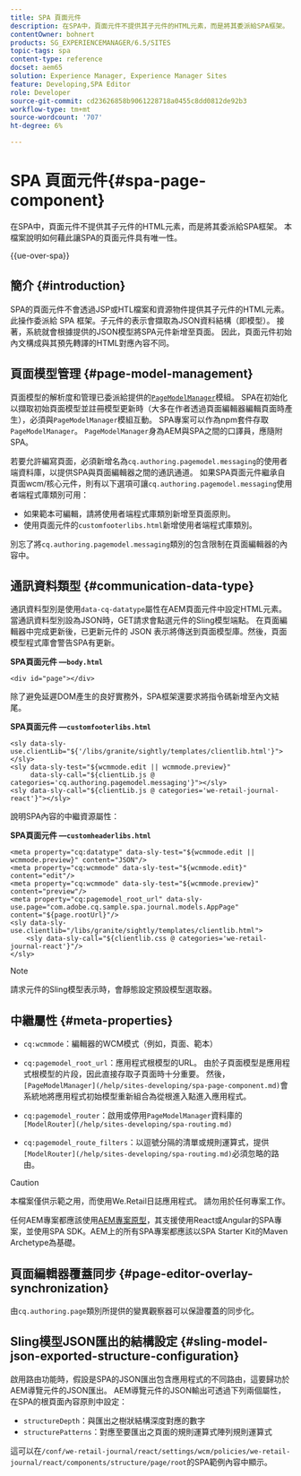 ```yaml
---
title: SPA 頁面元件
description: 在SPA中，頁面元件不提供其子元件的HTML元素，而是將其委派給SPA框架。 本檔案說明如何藉此讓SPA的頁面元件具有唯一性。
contentOwner: bohnert
products: SG_EXPERIENCEMANAGER/6.5/SITES
topic-tags: spa
content-type: reference
docset: aem65
solution: Experience Manager, Experience Manager Sites
feature: Developing,SPA Editor
role: Developer
source-git-commit: cd23626858b9061228718a0455c8dd0812de92b3
workflow-type: tm+mt
source-wordcount: '707'
ht-degree: 6%

---
```


# SPA 頁面元件{#spa-page-component}

在SPA中，頁面元件不提供其子元件的HTML元素，而是將其委派給SPA框架。 本檔案說明如何藉此讓SPA的頁面元件具有唯一性。

{{ue-over-spa}}

## 簡介 {#introduction}

SPA的頁面元件不會透過JSP或HTL檔案和資源物件提供其子元件的HTML元素。 此操作委派給 SPA 框架。子元件的表示會擷取為JSON資料結構（即模型）。 接著，系統就會根據提供的JSON模型將SPA元件新增至頁面。 因此，頁面元件初始內文構成與其預先轉譯的HTML對應內容不同。

## 頁面模型管理 {#page-model-management}

頁面模型的解析度和管理已委派給提供的[`PageModelManager`](/help/sites-developing/spa-blueprint.md#pagemodelmanager)模組。 SPA在初始化以擷取初始頁面模型並註冊模型更新時（大多在作者透過頁面編輯器編輯頁面時產生），必須與`PageModelManager`模組互動。 SPA專案可以作為npm套件存取`PageModelManager`。 `PageModelManager`身為AEM與SPA之間的口譯員，應隨附SPA。

若要允許編寫頁面，必須新增名為`cq.authoring.pagemodel.messaging`的使用者端資料庫，以提供SPA與頁面編輯器之間的通訊通道。 如果SPA頁面元件繼承自頁面wcm/核心元件，則有以下選項可讓`cq.authoring.pagemodel.messaging`使用者端程式庫類別可用：

* 如果範本可編輯，請將使用者端程式庫類別新增至頁面原則。
* 使用頁面元件的`customfooterlibs.html`新增使用者端程式庫類別。

別忘了將`cq.authoring.pagemodel.messaging`類別的包含限制在頁面編輯器的內容中。

## 通訊資料類型 {#communication-data-type}

通訊資料型別是使用`data-cq-datatype`屬性在AEM頁面元件中設定HTML元素。 當通訊資料型別設為JSON時，GET請求會點選元件的Sling模型端點。 在頁面編輯器中完成更新後，已更新元件的 JSON 表示將傳送到頁面模型庫。然後，頁面模型程式庫會警告SPA有更新。

**SPA頁面元件 —`body.html`**

```
<div id="page"></div>
```

除了避免延遲DOM產生的良好實務外，SPA框架還要求將指令碼新增至內文結尾。

**SPA頁面元件 —`customfooterlibs.html`**

```
<sly data-sly-use.clientLib="${'/libs/granite/sightly/templates/clientlib.html'}"></sly>
<sly data-sly-test="${wcmmode.edit || wcmmode.preview}"
     data-sly-call="${clientLib.js @ categories='cq.authoring.pagemodel.messaging'}"></sly>
<sly data-sly-call="${clientLib.js @ categories='we-retail-journal-react'}"></sly>
```

說明SPA內容的中繼資源屬性：

**SPA頁面元件 —`customheaderlibs.html`**

```
<meta property="cq:datatype" data-sly-test="${wcmmode.edit || wcmmode.preview}" content="JSON"/>
<meta property="cq:wcmmode" data-sly-test="${wcmmode.edit}" content="edit"/>
<meta property="cq:wcmmode" data-sly-test="${wcmmode.preview}" content="preview"/>
<meta property="cq:pagemodel_root_url" data-sly-use.page="com.adobe.cq.sample.spa.journal.models.AppPage" content="${page.rootUrl}"/>
<sly data-sly-use.clientlib="/libs/granite/sightly/templates/clientlib.html">
    <sly data-sly-call="${clientlib.css @ categories='we-retail-journal-react'}"/>
</sly>
```

>[!NOTE]
>
>請求元件的Sling模型表示時，會靜態設定預設模型選取器。

## 中繼屬性 {#meta-properties}

* `cq:wcmmode`：編輯器的WCM模式（例如，頁面、範本）
* `cq:pagemodel_root_url`：應用程式根模型的URL。 由於子頁面模型是應用程式根模型的片段，因此直接存取子頁面時十分重要。 然後，` [PageModelManager](/help/sites-developing/spa-page-component.md)`會系統地將應用程式初始模型重新組合為從根進入點進入應用程式。

* `cq:pagemodel_router`：啟用或停用`PageModelManager`資料庫的` [ModelRouter](/help/sites-developing/spa-routing.md)`

* `cq:pagemodel_route_filters`：以逗號分隔的清單或規則運算式，提供` [ModelRouter](/help/sites-developing/spa-routing.md)`必須忽略的路由。

>[!CAUTION]
>
>本檔案僅供示範之用，而使用We.Retail日誌應用程式。 請勿用於任何專案工作。
>
>任何AEM專案都應該使用[AEM專案原型](https://experienceleague.adobe.com/docs/experience-manager-core-components/using/developing/archetype/overview.html)，其支援使用React或Angular的SPA專案，並使用SPA SDK。AEM上的所有SPA專案都應該以SPA Starter Kit的Maven Archetype為基礎。

## 頁面編輯器覆蓋同步 {#page-editor-overlay-synchronization}

由`cq.authoring.page`類別所提供的變異觀察器可以保證覆蓋的同步化。

## Sling模型JSON匯出的結構設定 {#sling-model-json-exported-structure-configuration}

啟用路由功能時，假設是SPA的JSON匯出包含應用程式的不同路由，這要歸功於AEM導覽元件的JSON匯出。 AEM導覽元件的JSON輸出可透過下列兩個屬性，在SPA的根頁面內容原則中設定：

* `structureDepth`：與匯出之樹狀結構深度對應的數字
* `structurePatterns`：對應至要匯出之頁面的規則運算式陣列規則運算式

這可以在`/conf/we-retail-journal/react/settings/wcm/policies/we-retail-journal/react/components/structure/page/root`的SPA範例內容中顯示。
